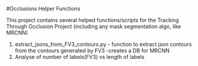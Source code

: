 #Occlusions Helper Functions 

This project contains several helped functions/scripts for the Tracking Through Occlusion Project (including any mask segmentation algo, like MRCNN)

1.  extract_jsons_from_FV3_contours.py -  function to extract json contours from the contours generated by FV3 -creates a DB for MRCNN 
2.  Analyse of number of labels(FV3) vs length of labels   